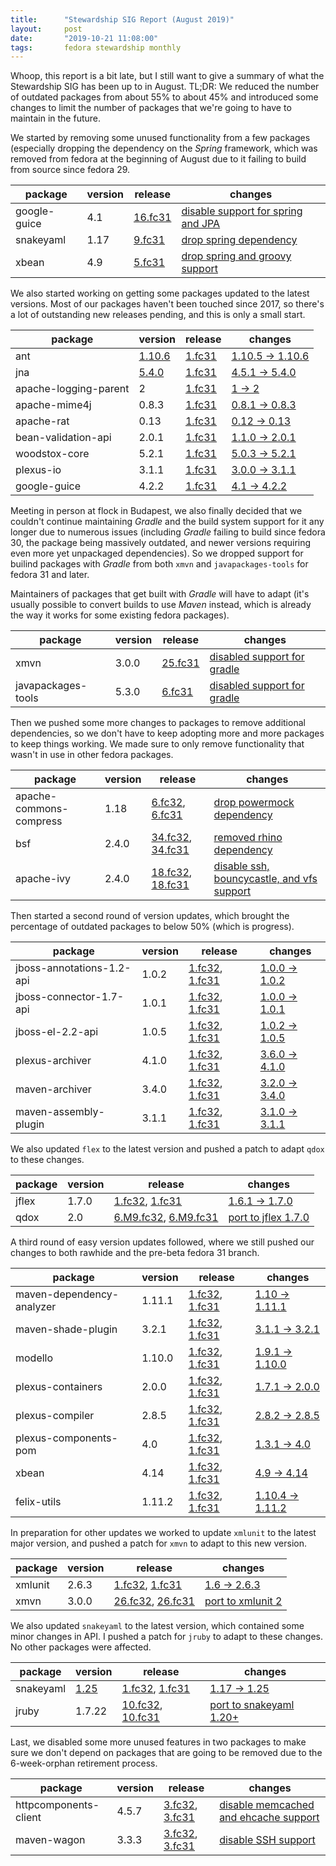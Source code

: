 ```yaml
---
title:      "Stewardship SIG Report (August 2019)"
layout:     post
date:       "2019-10-21 11:08:00"
tags:       fedora stewardship monthly
---
```


Whoop, this report is a bit late, but I still want to give a summary of what the
Stewardship SIG has been up to in August. TL;DR: We reduced the number of
outdated packages from about 55% to about 45% and introduced some changes to
limit the number of packages that we're going to have to maintain in the future.

We started by removing some unused functionality from a few packages (especially
dropping the dependency on the *Spring* framework, which was removed from fedora
at the beginning of August due to it failing to build from source since fedora
29.

| package      | version | release                      | changes                                                 |
| ------------ | ------- | ---------------------------- | ------------------------------------------------------- |
| google-guice | 4.1     | [16.fc31][guice-4.1-f31]     | [disable support for spring and JPA][guice-4.1-changes] |
| snakeyaml    | 1.17    | [9.fc31][snakeyaml-1.17-f31] | [drop spring dependency][snakeyaml-1.17-changes]        |
| xbean        | 4.9     | [5.fc31][xbean-4.9-f31]      | [drop spring and groovy support][xbean-4.9-changes]     |

[guice-4.1-f31]: https://koji.fedoraproject.org/koji/buildinfo?buildID=1343990
[guice-4.1-changes]: https://src.fedoraproject.org/rpms/google-guice/c/13bea8c

[snakeyaml-1.17-f31]: https://koji.fedoraproject.org/koji/buildinfo?buildID=1344671
[snakeyaml-1.17-changes]: https://src.fedoraproject.org/rpms/snakeyaml/c/a4c9564?branch=master

[xbean-4.9-f31]: https://koji.fedoraproject.org/koji/buildinfo?buildID=1344672
[xbean-4.9-changes]: https://src.fedoraproject.org/rpms/xbean/c/0f0d3fb?branch=master

We also started working on getting some packages updated to the latest versions.
Most of our packages haven't been touched since 2017, so there's a lot of
outstanding new releases pending, and this is only a small start.

| package               | version              | release                                 | changes                                            |
| --------------------- | -------------------- | --------------------------------------- | -------------------------------------------------- |
| ant                   | [1.10.6][ant-1.10.6] | [1.fc31][ant-1.10.6-f31]                | [1.10.5 → 1.10.6][ant-1.10.6-changes]              |
| jna                   | [5.4.0][jna-5.4.0]   | [1.fc31][jna-5.4.0-f31]                 | [4.5.1 → 5.4.0][jna-5.4.0-changes]                 |
| apache-logging-parent | 2                    | [1.fc31][apache-logging-parent-2-f31]   | [1 → 2][apache-logging-parent-2-changes]           |
| apache-mime4j         | 0.8.3                | [1.fc31][apache-mime4j-0.8.3-f31]       | [0.8.1 → 0.8.3][apache-mime4j-0.8.3-changes]       |
| apache-rat            | 0.13                 | [1.fc31][apache-rat-0.13-f31]           | [0.12 → 0.13][apache-rat-0.13-changes]             |
| bean-validation-api   | 2.0.1                | [1.fc31][bean-validation-api-2.0.1-f31] | [1.1.0 → 2.0.1][bean-validation-api-2.0.1-changes] |
| woodstox-core         | 5.2.1                | [1.fc31][woodstox-core-5.2.1-f31]       | [5.0.3 → 5.2.1][woodstox-core-5.2.1-changes]       |
| plexus-io             | 3.1.1                | [1.fc31][plexus-io-3.1.1-f31]           | [3.0.0 → 3.1.1][plexus-io-3.1.1-changes]           |
| google-guice          | 4.2.2                | [1.fc31][google-guice-4.2.2-f31]        | [4.1 → 4.2.2][google-guice-4.2.2-changes]          |

[ant-1.10.6]: https://github.com/apache/ant/blob/rel/1.10.6/WHATSNEW
[ant-1.10.6-f31]: https://koji.fedoraproject.org/koji/buildinfo?buildID=1345039
[ant-1.10.6-changes]: https://github.com/apache/ant/compare/rel/1.10.5...rel/1.10.6

[jna-5.4.0]: https://github.com/java-native-access/jna/blob/5.4.0/CHANGES.md#release-540
[jna-5.4.0-f31]: https://koji.fedoraproject.org/koji/buildinfo?buildID=1347296
[jna-5.4.0-changes]: https://github.com/java-native-access/jna/compare/4.5.1...5.4.0

[apache-logging-parent-2-f31]: https://koji.fedoraproject.org/koji/buildinfo?buildID=1348266
[apache-logging-parent-2-changes]: https://src.fedoraproject.org/rpms/apache-logging-parent/c/7e96eaf?branch=master

[apache-mime4j-0.8.3-f31]: https://koji.fedoraproject.org/koji/buildinfo?buildID=1348272
[apache-mime4j-0.8.3-changes]: https://src.fedoraproject.org/rpms/apache-mime4j/c/c3347de?branch=master

[apache-rat-0.13-f31]: https://koji.fedoraproject.org/koji/buildinfo?buildID=1348277
[apache-rat-0.13-changes]: https://src.fedoraproject.org/rpms/apache-rat/c/e0b97f2?branch=master

[bean-validation-api-2.0.1-f31]: https://koji.fedoraproject.org/koji/buildinfo?buildID=1348940
[bean-validation-api-2.0.1-changes]: https://src.fedoraproject.org/rpms/bean-validation-api/c/983ad99?branch=master

[woodstox-core-5.2.1-f31]: https://koji.fedoraproject.org/koji/buildinfo?buildID=1348943
[woodstox-core-5.2.1-changes]: https://src.fedoraproject.org/rpms/woodstox-core/c/a23fec2?branch=master

[plexus-io-3.1.1-f31]: https://koji.fedoraproject.org/koji/buildinfo?buildID=1350164
[plexus-io-3.1.1-changes]: https://src.fedoraproject.org/rpms/plexus-io/c/3658975?branch=master

[google-guice-4.2.2-f31]: https://koji.fedoraproject.org/koji/buildinfo?buildID=1350367
[google-guice-4.2.2-changes]: https://src.fedoraproject.org/rpms/google-guice/c/b972e61?branch=master

Meeting in person at flock in Budapest, we also finally decided that we couldn't
continue maintaining *Gradle* and the build system support for it any longer due
to numerous issues (including *Gradle* failing to build since fedora 30, the
package being massively outdated, and newer versions requiring even more yet
unpackaged dependencies). So we dropped support for builind packages with
*Gradle* from both `xmvn` and `javapackages-tools` for fedora 31 and later.

Maintainers of packages that get built with *Gradle* will have to adapt (it's
usually possible to convert builds to use *Maven* instead, which is already the
way it works for some existing fedora packages).

| package            | version | release                                | changes                                                         |
| ------------------ | ------- | -------------------------------------- | --------------------------------------------------------------- |
| xmvn               | 3.0.0   | [25.fc31][xmvn-3.0.0-f31-1]            | [disabled support for gradle][xmvn-3.0.0-changes-1]             |
| javapackages-tools | 5.3.0   | [6.fc31][javapackages-tools-5.3.0-f31] | [disabled support for gradle][javapackages-tools-5.3.0-changes] |

[xmvn-3.0.0-f31-1]: https://koji.fedoraproject.org/koji/buildinfo?buildID=1351433
[xmvn-3.0.0-changes-1]: https://src.fedoraproject.org/rpms/xmvn/c/6f9dba2?branch=master

[javapackages-tools-5.3.0-f31]: https://koji.fedoraproject.org/koji/buildinfo?buildID=1351436
[javapackages-tools-5.3.0-changes]: https://src.fedoraproject.org/rpms/javapackages-tools/c/08b8c55?branch=master

Then we pushed some more changes to packages to remove additional dependencies,
so we don't have to keep adopting more and more packages to keep things working.
We made sure to only remove functionality that wasn't in use in other fedora
packages.

| package                 | version | release                                                                  | changes                                                         |
| ----------------------- | ------- | ------------------------------------------------------------------------ | --------------------------------------------------------------- |
| apache-commons-compress | 1.18    | [6.fc32][commons-compress-1.18-f32], [6.fc31][commons-compress-1.18-f31] | [drop powermock dependency][commons-compress-1.18-changes]      |
| bsf                     | 2.4.0   | [34.fc32][bsf-2.4.0-f32], [34.fc31][bsf-2.4.0-f31]                       | [removed rhino dependency][bsf-2.4.0-changes]                   |
| apache-ivy              | 2.4.0   | [18.fc32][ivy-2.4.0-f32], [18.fc31][ivy-2.4.0-f31]                       | [disable ssh, bouncycastle, and vfs support][ivy-2.4.0-changes] |

[commons-compress-1.18-f32]: https://koji.fedoraproject.org/koji/buildinfo?buildID=1355795
[commons-compress-1.18-f31]: https://koji.fedoraproject.org/koji/buildinfo?buildID=1355797
[commons-compress-1.18-changes]: https://src.fedoraproject.org/rpms/apache-commons-compress/c/b83cadb?branch=master

[bsf-2.4.0-f32]: https://koji.fedoraproject.org/koji/buildinfo?buildID=1361640
[bsf-2.4.0-f31]: https://koji.fedoraproject.org/koji/buildinfo?buildID=1361641
[bsf-2.4.0-changes]: https://src.fedoraproject.org/rpms/bsf/c/9c09a74?branch=master

[ivy-2.4.0-f32]: https://koji.fedoraproject.org/koji/buildinfo?buildID=1361642
[ivy-2.4.0-f31]: https://koji.fedoraproject.org/koji/buildinfo?buildID=1361652
[ivy-2.4.0-changes]: https://src.fedoraproject.org/rpms/apache-ivy/c/a0ed095?branch=master

Then started a second round of version updates, which brought the percentage of
outdated packages to below 50% (which is progress).

| package                   | version | release                                                                                      | changes                                                  |
| ------------------------- | ------- | -------------------------------------------------------------------------------------------- | -------------------------------------------------------- |
| jboss-annotations-1.2-api | 1.0.2   | [1.fc32][jboss-annotations-1.2-api-1.0.2-f32], [1.fc31][jboss-annotations-1.2-api-1.0.2-f31] | [1.0.0 → 1.0.2][jboss-annotations-1.2-api-1.0.2-changes] |
| jboss-connector-1.7-api   | 1.0.1   | [1.fc32][jboss-connector-1.7-api-1.0.1-f32], [1.fc31][jboss-connector-1.7-api-1.0.1-f31]     | [1.0.0 → 1.0.1][jboss-connector-1.7-api-1.0.1-changes]   |
| jboss-el-2.2-api          | 1.0.5   | [1.fc32][jboss-el-2.2-api-1.0.5-f32], [1.fc31][jboss-el-2.2-api-1.0.5-f31]                   | [1.0.2 → 1.0.5][jboss-el-2.2-api-1.0.5-changes]          |
| plexus-archiver           | 4.1.0   | [1.fc32][plexus-archiver-4.1.0-f32], [1.fc31][plexus-archiver-4.1.0-f31]                     | [3.6.0 → 4.1.0][plexus-archiver-4.1.0-changes]           |
| maven-archiver            | 3.4.0   | [1.fc32][maven-archiver-3.4.0-f32], [1.fc31][maven-archiver-3.4.0-f31]                       | [3.2.0 → 3.4.0][maven-archiver-3.4.0-changes]            |
| maven-assembly-plugin     | 3.1.1   | [1.fc32][maven-assembly-plugin-3.1.1-f32], [1.fc31][maven-assembly-plugin-3.1.1-f31]         | [3.1.0 → 3.1.1][maven-assembly-plugin-3.1.1-changes]     |

[jboss-annotations-1.2-api-1.0.2-f32]: https://koji.fedoraproject.org/koji/buildinfo?buildID=1363609
[jboss-annotations-1.2-api-1.0.2-f31]: https://koji.fedoraproject.org/koji/buildinfo?buildID=1363610
[jboss-annotations-1.2-api-1.0.2-changes]: https://src.fedoraproject.org/rpms/jboss-annotations-1.2-api/c/c376725?branch=master

[jboss-connector-1.7-api-1.0.1-f32]: https://koji.fedoraproject.org/koji/buildinfo?buildID=1363611
[jboss-connector-1.7-api-1.0.1-f31]: https://koji.fedoraproject.org/koji/buildinfo?buildID=1363612
[jboss-connector-1.7-api-1.0.1-changes]: https://src.fedoraproject.org/rpms/jboss-connector-1.7-api/c/a0aa1cd?branch=master

[jboss-el-2.2-api-1.0.5-f32]: https://koji.fedoraproject.org/koji/buildinfo?buildID=1363614
[jboss-el-2.2-api-1.0.5-f31]: https://koji.fedoraproject.org/koji/buildinfo?buildID=1363615
[jboss-el-2.2-api-1.0.5-changes]: https://src.fedoraproject.org/rpms/jboss-el-2.2-api/c/8bcd3b0?branch=master

[plexus-archiver-4.1.0-f32]: https://koji.fedoraproject.org/koji/buildinfo?buildID=1363617
[plexus-archiver-4.1.0-f31]: https://koji.fedoraproject.org/koji/buildinfo?buildID=1363620
[plexus-archiver-4.1.0-changes]: https://src.fedoraproject.org/rpms/plexus-archiver/c/3139555?branch=master

[maven-archiver-3.4.0-f32]: https://koji.fedoraproject.org/koji/buildinfo?buildID=1363621
[maven-archiver-3.4.0-f31]: https://koji.fedoraproject.org/koji/buildinfo?buildID=1363622
[maven-archiver-3.4.0-changes]: https://src.fedoraproject.org/rpms/maven-archiver/c/c8499fe?branch=master

[maven-assembly-plugin-3.1.1-f32]: https://koji.fedoraproject.org/koji/buildinfo?buildID=1363628
[maven-assembly-plugin-3.1.1-f31]: https://koji.fedoraproject.org/koji/buildinfo?buildID=1363629
[maven-assembly-plugin-3.1.1-changes]: https://src.fedoraproject.org/rpms/maven-assembly-plugin/c/9005753?branch=master

We also updated `flex` to the latest version and pushed a patch to adapt `qdox`
to these changes.

| package | version | release                                              | changes                                 |
| ------- | ------- | ---------------------------------------------------- | --------------------------------------- |
| jflex   | 1.7.0   | [1.fc32][jflex-1.7.0-f32], [1.fc31][jflex-1.7.0-f31] | [1.6.1 → 1.7.0][jflex-1.7.0-changes]    |
| qdox    | 2.0     | [6.M9.fc32][qdox-2.0-f32], [6.M9.fc31][qdox-2.0-f31] | [port to jflex 1.7.0][qdox-2.0-changes] |

[jflex-1.7.0-f32]: https://koji.fedoraproject.org/koji/buildinfo?buildID=1363631
[jflex-1.7.0-f31]: https://koji.fedoraproject.org/koji/buildinfo?buildID=1363635
[jflex-1.7.0-changes]: https://src.fedoraproject.org/rpms/jflex/c/9c333c1?branch=master

[qdox-2.0-f32]: https://koji.fedoraproject.org/koji/buildinfo?buildID=1363648
[qdox-2.0-f31]: https://koji.fedoraproject.org/koji/buildinfo?buildID=1363649
[qdox-2.0-changes]: https://src.fedoraproject.org/rpms/qdox/c/0510036?branch=master

A third round of easy version updates followed, where we still pushed our
changes to both rawhide and the pre-beta fedora 31 branch.

| package                   | version | release                                                                                        | changes                                                   |
| ------------------------- | ------- | ---------------------------------------------------------------------------------------------- | --------------------------------------------------------- |
| maven-dependency-analyzer | 1.11.1  | [1.fc32][maven-dependency-analyzer-1.11.1-f32], [1.fc31][maven-dependency-analyzer-1.11.1-f31] | [1.10 → 1.11.1][maven-dependency-analyzer-1.11.1-changes] |
| maven-shade-plugin        | 3.2.1   | [1.fc32][maven-shade-plugin-3.2.1-f32], [1.fc31][maven-shade-plugin-3.2.1-f31]                 | [3.1.1 → 3.2.1][maven-shade-plugin-3.2.1-changes]         |
| modello                   | 1.10.0  | [1.fc32][modello-1.10.0-f32], [1.fc31][modello-1.10.0-f31]                                     | [1.9.1 → 1.10.0][modello-1.10.0-changes]                  |
| plexus-containers         | 2.0.0   | [1.fc32][plexus-containers-2.0.0-f32], [1.fc31][plexus-containers-2.0.0-f31]                   | [1.7.1 → 2.0.0][plexus-containers-2.0.0-changes]          |
| plexus-compiler           | 2.8.5   | [1.fc32][plexus-compiler-2.8.5-f32], [1.fc31][plexus-compiler-2.8.5-f31]                       | [2.8.2 → 2.8.5][plexus-compiler-2.8.5-changes]            |
| plexus-components-pom     | 4.0     | [1.fc32][plexus-components-pom-4.0-f32], [1.fc31][plexus-components-pom-4.0-f31]               | [1.3.1 → 4.0][plexus-components-pom-4.0-changes]          |
| xbean                     | 4.14    | [1.fc32][xbean-4.14-f32], [1.fc31][xbean-4.14-f31]                                             | [4.9 → 4.14][xbean-4.14-changes]                          |
| felix-utils               | 1.11.2  | [1.fc32][felix-utils-1.11.2-f32], [1.fc31][felix-utils-1.11.2-f31]                             | [1.10.4 → 1.11.2][felix-utils-1.11.2-changes]             |

[maven-dependency-analyzer-1.11.1-f32]: https://koji.fedoraproject.org/koji/buildinfo?buildID=1363646
[maven-dependency-analyzer-1.11.1-f31]: https://koji.fedoraproject.org/koji/buildinfo?buildID=1363650
[maven-dependency-analyzer-1.11.1-changes]: https://src.fedoraproject.org/rpms/maven-dependency-analyzer/c/08c39bb?branch=master

[maven-shade-plugin-3.2.1-f32]: https://koji.fedoraproject.org/koji/buildinfo?buildID=1363651
[maven-shade-plugin-3.2.1-f31]: https://koji.fedoraproject.org/koji/buildinfo?buildID=1363652
[maven-shade-plugin-3.2.1-changes]: https://src.fedoraproject.org/rpms/maven-shade-plugin/c/8e755cd?branch=master

[modello-1.10.0-f32]: https://koji.fedoraproject.org/koji/buildinfo?buildID=1363683
[modello-1.10.0-f31]: https://koji.fedoraproject.org/koji/buildinfo?buildID=1363684
[modello-1.10.0-changes]: https://src.fedoraproject.org/rpms/modello/c/68a0f6e?branch=master

[plexus-containers-2.0.0-f32]: https://koji.fedoraproject.org/koji/buildinfo?buildID=1363686
[plexus-containers-2.0.0-f31]: https://koji.fedoraproject.org/koji/buildinfo?buildID=1363687
[plexus-containers-2.0.0-changes]: https://src.fedoraproject.org/rpms/plexus-containers/c/e23e892?branch=master

[plexus-compiler-2.8.5-f32]: https://koji.fedoraproject.org/koji/buildinfo?buildID=1363855
[plexus-compiler-2.8.5-f31]: https://koji.fedoraproject.org/koji/buildinfo?buildID=1363857
[plexus-compiler-2.8.5-changes]: https://src.fedoraproject.org/rpms/plexus-compiler/c/de297aa?branch=master

[plexus-components-pom-4.0-f32]: https://koji.fedoraproject.org/koji/buildinfo?buildID=1363860
[plexus-components-pom-4.0-f31]: https://koji.fedoraproject.org/koji/buildinfo?buildID=1363861
[plexus-components-pom-4.0-changes]: https://src.fedoraproject.org/rpms/plexus-components-pom/c/6514c44?branch=master

[xbean-4.14-f32]: https://koji.fedoraproject.org/koji/buildinfo?buildID=1363863
[xbean-4.14-f31]: https://koji.fedoraproject.org/koji/buildinfo?buildID=1363864
[xbean-4.14-changes]: https://src.fedoraproject.org/rpms/xbean/c/4e35e4c?branch=master

[felix-utils-1.11.2-f32]: https://koji.fedoraproject.org/koji/buildinfo?buildID=1365546
[felix-utils-1.11.2-f31]: https://koji.fedoraproject.org/koji/buildinfo?buildID=1365547
[felix-utils-1.11.2-changes]: https://src.fedoraproject.org/rpms/felix-utils/c/eecd442?branch=master

In preparation for other updates we worked to update `xmlunit` to the latest
major version, and pushed a patch for `xmvn` to adapt to this new version.

| package | version | release                                                  | changes                                   |
| ------- | ------- | -------------------------------------------------------- | ----------------------------------------- |
| xmlunit | 2.6.3   | [1.fc32][xmlunit-2.6.3-f32], [1.fc31][xmlunit-2.6.3-f31] | [1.6 → 2.6.3][xmlunit-2.6.3-changes]      |
| xmvn    | 3.0.0   | [26.fc32][xmvn-3.0.0-f32-2], [26.fc31][xmvn-3.0.0-f31-2] | [port to xmlunit 2][xmvn-3.0.0-changes-2] |

[xmlunit-2.6.3-f32]: https://koji.fedoraproject.org/koji/buildinfo?buildID=1364020
[xmlunit-2.6.3-f31]: https://koji.fedoraproject.org/koji/buildinfo?buildID=1364022
[xmlunit-2.6.3-changes]: https://src.fedoraproject.org/rpms/xmlunit/c/bf396e3?branch=master

[xmvn-3.0.0-f32-2]: https://koji.fedoraproject.org/koji/buildinfo?buildID=1364029
[xmvn-3.0.0-f31-2]: https://koji.fedoraproject.org/koji/buildinfo?buildID=1364033
[xmvn-3.0.0-changes-2]: https://src.fedoraproject.org/rpms/xmvn/c/e9d12f3?branch=master

We also updated `snakeyaml` to the latest version, which contained some minor
changes in API. I pushed a patch for `jruby` to adapt to these changes. No other
packages were affected.

| package   | version                | release                                                    | changes                                         |
| --------- | ---------------------- | ---------------------------------------------------------- | ----------------------------------------------- |
| snakeyaml | [1.25][snakeyaml-1.25] | [1.fc32][snakeyaml-1.25-f32], [1.fc31][snakeyaml-1.25-f31] | [1.17 → 1.25][snakeyaml-1.25-changes]           |
| jruby     | 1.7.22                 | [10.fc32][jruby-1.7.22-f32], [10.fc31][jruby-1.7.22-f31]   | [port to snakeyaml 1.20+][jruby-1.7.22-changes] |

[snakeyaml-1.25]: https://bitbucket.org/asomov/snakeyaml/wiki/Changes
[snakeyaml-1.25-f32]: https://koji.fedoraproject.org/koji/buildinfo?buildID=1366966
[snakeyaml-1.25-f31]: https://bodhi.fedoraproject.org/updates/FEDORA-2019-d9e71a1069
[snakeyaml-1.25-changes]: https://src.fedoraproject.org/rpms/snakeyaml/c/8d086ed?branch=master

[jruby-1.7.22-f32]: https://koji.fedoraproject.org/koji/buildinfo?buildID=1368509
[jruby-1.7.22-f31]: https://bodhi.fedoraproject.org/updates/FEDORA-2019-d9e71a1069
[jruby-1.7.22-changes]: https://src.fedoraproject.org/rpms/jruby/c/bc51f0b?branch=master

Last, we disabled some more unused features in two packages to make sure we
don't depend on packages that are going to be removed due to the 6-week-orphan
retirement process.

| package               | version | release                                                                              | changes                                                                      |
| --------------------- | ------- | ------------------------------------------------------------------------------------ | ---------------------------------------------------------------------------- |
| httpcomponents-client | 4.5.7   | [3.fc32][httpcomponents-client-4.5.7-f32], [3.fc31][httpcomponents-client-4.5.7-f31] | [disable memcached and ehcache support][httpcomponents-client-4.5.7-changes] |
| maven-wagon           | 3.3.3   | [3.fc32][maven-wagon-3.3.3-f32], [3.fc31][maven-wagon-3.3.3-f31]                     | [disable SSH support][maven-wagon-3.3.3-changes]                             |

[httpcomponents-client-4.5.7-f32]: https://koji.fedoraproject.org/koji/buildinfo?buildID=1368502
[httpcomponents-client-4.5.7-f31]: https://bodhi.fedoraproject.org/updates/FEDORA-2019-c025346b78
[httpcomponents-client-4.5.7-changes]: https://src.fedoraproject.org/rpms/httpcomponents-client/c/c7b4545?branch=master

[maven-wagon-3.3.3-f32]: https://koji.fedoraproject.org/koji/buildinfo?buildID=1368503
[maven-wagon-3.3.3-f31]: https://bodhi.fedoraproject.org/updates/FEDORA-2019-034a9fc5b5
[maven-wagon-3.3.3-changes]: https://src.fedoraproject.org/rpms/maven-wagon/c/6f4b911?branch=master

